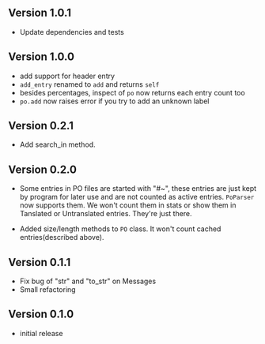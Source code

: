 ## Version 1.0.1

* Update dependencies and tests

## Version 1.0.0

* add support for header entry
* `add_entry` renamed to `add` and returns `self`
* besides percentages, inspect of `po` now returns each entry count too
* `po.add` now raises error if you try to add an unknown label

## Version 0.2.1

* Add search_in method.

## Version 0.2.0

* Some entries in PO files are started with "#~", these entries are just kept by program for later use and are not counted as active entries. `PoParser` now supports them. We won't count them in stats or show them in Tanslated or Untranslated entries. They're just there.

* Added size/length methods to `PO` class. It won't count cached entries(described above).

## Version 0.1.1

* Fix bug of "str" and "to_str" on Messages
* Small refactoring

## Version 0.1.0

* initial release

